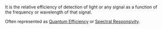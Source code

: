 It is the relative efficiency of detection of light or any signal as a function of the frequency or wavelength of that signal.

Often represented as [Quantum Efficiency](../../../Science%20and%20Engineering/Physics/Mechanics/Electrodynamics/Optics/Spectral%20Analysis/Quantum%20Efficiency.md) or [Spectral Responsivity](Spectral%20Responsivity.md).